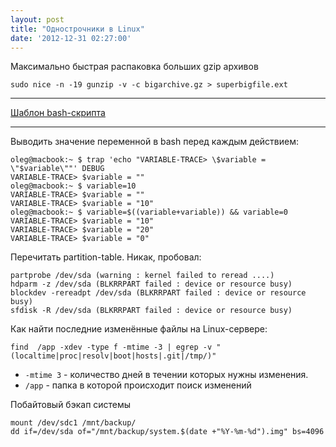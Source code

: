```yaml
---
layout: post
title: "Однострочники в Linux"
date: '2012-12-31 02:27:00'
---
```


Максимально быстрая распаковка больших gzip архивов

```
sudo nice -n -19 gunzip -v -c bigarchive.gz > superbigfile.ext
```

----

[Шаблон bash-скрипта](https://github.com/carbonsoft/crab_utils/blob/templates/tmplt/tmplt_bash)

----

Выводить значение переменной в bash перед каждым действием:

``` shell
oleg@macbook:~ $ trap 'echo "VARIABLE-TRACE> \$variable = \"$variable\""' DEBUG
VARIABLE-TRACE> $variable = ""
oleg@macbook:~ $ variable=10
VARIABLE-TRACE> $variable = ""
VARIABLE-TRACE> $variable = "10"
oleg@macbook:~ $ variable=$((variable+variable)) && variable=0
VARIABLE-TRACE> $variable = "10"
VARIABLE-TRACE> $variable = "20"
VARIABLE-TRACE> $variable = "0"
```

Перечитать partition-table. Никак, пробовал:

``` shell
partprobe /dev/sda (warning : kernel failed to reread ....)
hdparm -z /dev/sda (BLKRRPART failed : device or resource busy)
blockdev -rereadpt /dev/sda (BLKRRPART failed : device or resource busy)
sfdisk -R /dev/sda (BLKRRPART failed : device or resource busy)
```

Как найти последние изменённые файлы на Linux-сервере:

``` shell
find  /app -xdev -type f -mtime -3 | egrep -v "(localtime|proc|resolv|boot|hosts|.git|/tmp/)"
```

- `-mtime 3` - количество дней в течении которых нужны изменения.
- `/app` - папка в которой происходит поиск изменений

Побайтовый бэкап системы

``` shell
mount /dev/sdc1 /mnt/backup/
dd if=/dev/sda of="/mnt/backup/system.$(date +"%Y-%m-%d").img" bs=4096
```
